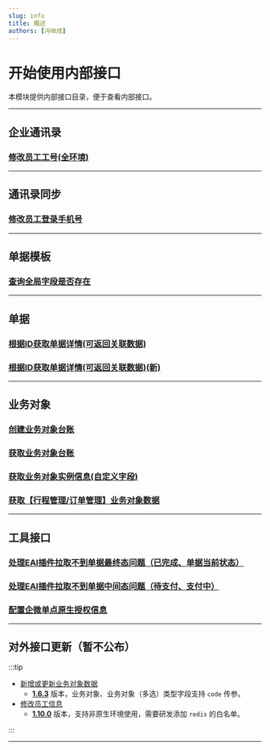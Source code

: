 ```yaml
---
slug: info
title: 概述
authors: [冯继成]
---
```


# 开始使用内部接口

本模块提供内部接口目录，便于查看内部接口。

---
## 企业通讯录
### [修改员工工号(全环境)](/docs/open-api/corporation/update-staffs-code)

---
## 通讯录同步
### [修改员工登录手机号](/docs/open-api/inside/update-staffs-phone)

---
## 单据模板
### [查询全局字段是否存在](/docs/open-api/inside/get-customs-param-checkProperty)

---
## 单据
### [根据ID获取单据详情(可返回关联数据)](/docs/open-api/inside/get-forms-details-linkdeData-byId)
### [根据ID获取单据详情(可返回关联数据)(新)](/docs/open-api/inside/get-forms-details-linkdeData-byId-new)

---
## 业务对象
### [创建业务对象台账](/docs/open-api/inside/inside-createLedger)
### [获取业务对象台账](/docs/open-api/inside/get-entity-leader)
### [获取业务对象实例信息(自定义字段)](/docs/open-api/inside/get-entity-object-searchAnslysis)
### [获取【行程管理/订单管理】业务对象数据](/docs/open-api/inside/get-entity-travelManager)

---
## 工具接口
### [处理EAI插件拉取不到单据最终态问题（已完成、单据当前状态）](/docs/open-api/inside/flowDetails-stuckFlow)
### [处理EAI插件拉取不到单据中间态问题（待支付、支付中）](/docs/open-api/inside/setDataBase)
### [配置企微单点原生授权信息](/docs/open-api/inside/create-yibridge-byqyweixin)

---
## 对外接口更新（暂不公布）

:::tip
- [新增或更新业务对象数据](/docs/open-api/datalink/update-entity-data)
  - [**1.6.3**](/docs/open-api/notice/update-log#163) 版本，业务对象、业务对象（多选）类型字段支持 `code` 传参。
- [修改员工信息](/docs/open-api/contacts/update-staffs) 
  - [**1.10.0**](/docs/open-api/notice/update-log#1100) 版本，支持非原生环境使用，需要研发添加 `redis` 的白名单。

:::

---

